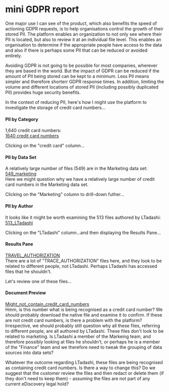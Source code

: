 # mini GDPR report

One major use I can see of the product, which also benefits the speed of actioning GDPR requests, is to help organisations  control the growth of their stored PII. The platform enables an organization to not only see where their PII is located, but also to review it at an individual file level. This enables an organisation to determine if the appropriate people have access to the data and also if there is perhaps some PII that can be reduced or avoided entirely.  
  
Avoiding GDPR is not going to be possible for most companies, wherever they are based in the world. But the impact of GDPR can be reduced if the amount of PII being stored can be kept to a minimum. Less  PII means simpler and therefore shorterr GDPR response times. In addition, limiting the volume and different locations of stored PII (including possibly duplicated PII) provides huge security benefits.

In the context of reducing PII, here's how I might use the platform to investigate the storage of credit card numbers...

#### PII by Category
1,640 credit card numbers:  
[1640 credit card numbers](images/1640_credit_cards.jpg)
  
Clicking on the "credit card" column...  
  
#### PII by Data Set
A relatively large number of files (549) are in the Marketing data set:  
[549_marketing](images/549_marketing.jpg)   
Here we might question why we have a relatively large number of credit card numbers in the Marketing data set.  
  
Clicking on the "Marketing" column to drill-down futher...  
  
#### PII by Author
It looks like it might be worth examining the 513 files authored by LTadashi:  
[513_LTadashi](images/513_LTadashi.jpg)  
  
Clicking on the "LTadashi" column...and then displaying the Results Pane...  
  
#### Results Pane
[TRAVEL_AUTHORIZATION](images/TRAVEL_AUTHORIZATION.jpg)  
There are a lot of "TRACE_AUTHORIZATION" files here, and they look to be related to different people, not LTadashi. Perhaps LTadashi has accessed files that he shouldn't.  
  
Let's review one of these files...  
  
#### Document Preview
[Might_not_contain_credit_card_numbers](Might_not_contain_credit_card_numbers.jpg)  
Hmm, is this number what is being recognised as a credit card number? We should probably download the native file and examine it to confirm.  If these are not credit card numbers, is there a problem with the platform? Irrespective, we should probably still question why all these files, referring to different people, are all authored by LTadashi. These files don't look to be related to marketing. Is LTadashi a member of the Markeing team, and therefore possibly looking at files he shouldn't, or perhaps he is a member of the "Finance" team and we therefore need to tweak the grouping of data sources into data sets?  
  
Whatever the outcome regarding LTadashi, these files are being recognised as containing credit card numbers. Is there a way to change this? Do we suggest that the customer review the files and then redact or delete them (if they don't need to keep them) - assuming the files are not part of any current eDiscovery legal hold? 
